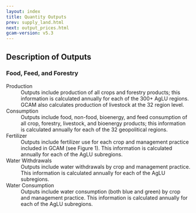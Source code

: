 ```yaml
---
layout: index
title: Quantity Outputs
prev: supply_land.html
next: output_prices.html
gcam-version: v5.3 
---
```


## Description of Outputs

### Food, Feed, and Forestry

<dl>
<dt>Production</dt> <dd>Outputs include production of all crops and forestry products; this information is calculated annually for each of the 300+ AgLU regions. GCAM also calculates production of livestock at the 32 region level.</dd>

<dt>Consumption</dt> <dd>Outputs include food, non-food, bioenergy, and feed consumption of all crop, forestry, livestock, and bioenergy products; this information is calculated annually for each of the 32 geopolitical regions.</dd>

<dt>Fertilizer</dt> <dd>Outputs include fertilizer use for each crop and management practice included in GCAM (see Figure 1). This information is
calculated annually for each of the AgLU subregions.</dd>

<dt>Water Withdrawals</dt> <dd>Outputs include water withdrawals by crop and management practice. This information is
calculated annually for each of the AgLU subregions.</dd>

<dt>Water Consumption</dt> <dd>Outputs include water consumption (both blue and green) by crop and management practice. This information is calculated annually for each of the AgLU subregions.</dd>
</dl><br/>